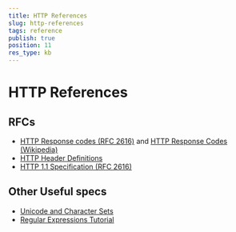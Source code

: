 ```yaml
---
title: HTTP References
slug: http-references
tags: reference
publish: true
position: 11
res_type: kb
---
```


<!-- http://www.fiddler2.com/Fiddler/help/http/ -->

# HTTP References

## RFCs
* [HTTP Response codes (RFC 2616)](https://www.w3.org/Protocols/rfc2616/rfc2616-sec10.html) and [HTTP Response Codes (Wikipedia)](https://en.wikipedia.org/wiki/List_of_HTTP_status_codes)
* [HTTP Header Definitions](https://www.w3.org/Protocols/rfc2616/rfc2616-sec14.html)
* [HTTP 1.1 Specification (RFC 2616)](http://www.rfc-editor.org/rfc/rfc2616.txt)

## Other Useful specs
* [Unicode and Character Sets](http://www.joelonsoftware.com/articles/Unicode.html)
* [Regular Expressions Tutorial](http://www.regular-expressions.info/)
